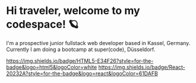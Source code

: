 <h1 style="margin: 0;">Hi traveler, welcome to my codespace! 🪐</h1>

<p>I'm a prospective junior fullstack web developer based in Kassel, Germany.<br \> Currently I am doing a bootcamp at super(code), Düsseldorf.</p>

 https://img.shields.io/badge/HTML5-E34F26?style=for-the-badge&logo=html5&logoColor=white https://img.shields.io/badge/React-20232A?style=for-the-badge&logo=react&logoColor=61DAFB 

